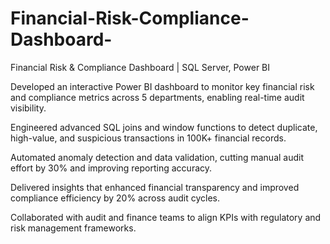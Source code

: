 # Financial-Risk-Compliance-Dashboard-
Financial Risk &amp; Compliance Dashboard | SQL Server, Power BI


Developed an interactive Power BI dashboard to monitor key financial risk and compliance metrics across 5 departments, enabling real-time audit visibility.

Engineered advanced SQL joins and window functions to detect duplicate, high-value, and suspicious transactions in 100K+ financial records.

Automated anomaly detection and data validation, cutting manual audit effort by 30% and improving reporting accuracy.

Delivered insights that enhanced financial transparency and improved compliance efficiency by 20% across audit cycles.

Collaborated with audit and finance teams to align KPIs with regulatory and risk management frameworks.
